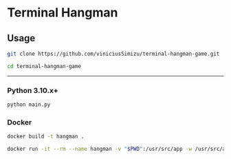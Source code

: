 # Terminal Hangman

## Usage
```bash
git clone https://github.com/viniciusSimizu/terminal-hangman-game.git
```

```bash
cd terminal-hangman-game
```
---

### Python 3.10.x+
```bash
python main.py
```

### Docker
```bash
docker build -t hangman .
```

```bash
docker run -it --rm --name hangman -v "$PWD":/usr/src/app -w /usr/src/app hangman
```
